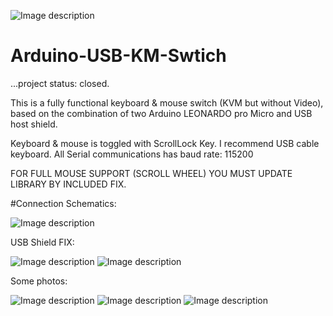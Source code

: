 
![Image description](https://github.com/nathalis/Arduino-USB-KM-Swtich/raw/master/KM_switch_icon.png?raw=true)

# Arduino-USB-KM-Swtich

...project status: closed.

This is a fully functional keyboard & mouse switch (KVM but without Video), based on the combination of two Arduino LEONARDO pro Micro and USB host shield.

Keyboard & mouse is toggled with ScrollLock Key. I recommend USB cable keyboard. All Serial communications has baud rate: 115200

FOR FULL MOUSE SUPPORT (SCROLL WHEEL) YOU MUST UPDATE LIBRARY BY INCLUDED FIX.

#Connection Schematics:

![Image description](https://github.com/nathalis/Arduino-USB-KM-Swtich/raw/master/schematic.png?raw=true)

USB Shield FIX:

![Image description](https://github.com/nathalis/Arduino-USB-KM-Swtich/raw/master/image_R0yRZCbReE.jpg?raw=true)
![Image description](https://github.com/nathalis/Arduino-USB-KM-Swtich/raw/master/usbhost_mini_micro_H3erAvbC0a.png?raw=true)

Some photos:

![Image description](https://github.com/nathalis/Arduino-USB-KM-Swtich/raw/master/1.jpg?raw=true)
![Image description](https://github.com/nathalis/Arduino-USB-KM-Swtich/raw/master/2.jpg?raw=true)
![Image description](https://github.com/nathalis/Arduino-USB-KM-Swtich/raw/master/3.jpg?raw=true)



